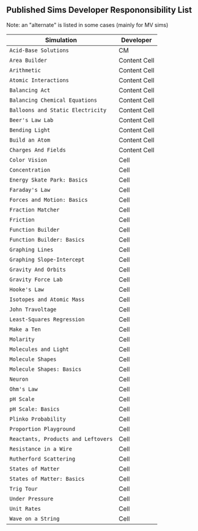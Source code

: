 ## Published Sims Developer Respononsibility List
Note: an "alternate" is listed in some cases (mainly for MV sims)

| Simulation  | Developer |
| ------------- | ------------- |
| `Acid-Base Solutions` | CM |
| `Area Builder` | Content Cell  |
| `Arithmetic`  | Content Cell  |
| `Atomic Interactions`  | Content Cell  |
| `Balancing Act`  | Content Cell  |
| `Balancing Chemical Equations`  | Content Cell  |
| `Balloons and Static Electricity`  | Content Cell  |
| `Beer's Law Lab`  | Content Cell  |
| `Bending Light`  | Content Cell  |
| `Build an Atom`  | Content Cell  |
| `Charges And Fields` | Content Cell  |
| `Color Vision` |  Cell  |
| `Concentration` |  Cell  |
| `Energy Skate Park: Basics` |  Cell  |
| `Faraday's Law` |  Cell  |
| `Forces and Motion: Basics` |  Cell  |
| `Fraction Matcher` |  Cell  |
| `Friction` |  Cell  |
| `Function Builder` |  Cell  |
| `Function Builder: Basics` |  Cell  |
| `Graphing Lines` |  Cell  |
| `Graphing Slope-Intercept` |  Cell  |
| `Gravity And Orbits` |  Cell  |
| `Gravity Force Lab` |  Cell  |
| `Hooke's Law` |  Cell  |
| `Isotopes and Atomic Mass` |  Cell  |
| `John Travoltage` |  Cell  |
| `Least-Squares Regression` |  Cell  |
| `Make a Ten` |  Cell  |
| `Molarity` |  Cell  |
| `Molecules and Light` |  Cell  |
| `Molecule Shapes` |  Cell  |
| `Molecule Shapes: Basics` |  Cell  |
| `Neuron` |  Cell  |
| `Ohm's Law`|  Cell  |
| `pH Scale` |  Cell  |
| `pH Scale: Basics` |  Cell  |
| `Plinko Probability` |  Cell  |
| `Proportion Playground` |  Cell  |
| `Reactants, Products and Leftovers` |  Cell  |
| `Resistance in a Wire` |  Cell  |
| `Rutherford Scattering` |  Cell  |
| `States of Matter` |  Cell  |
| `States of Matter: Basics` |  Cell  |
| `Trig Tour` |  Cell  |
| `Under Pressure` |  Cell  |
| `Unit Rates` |  Cell  |
| `Wave on a String` |  Cell  |
